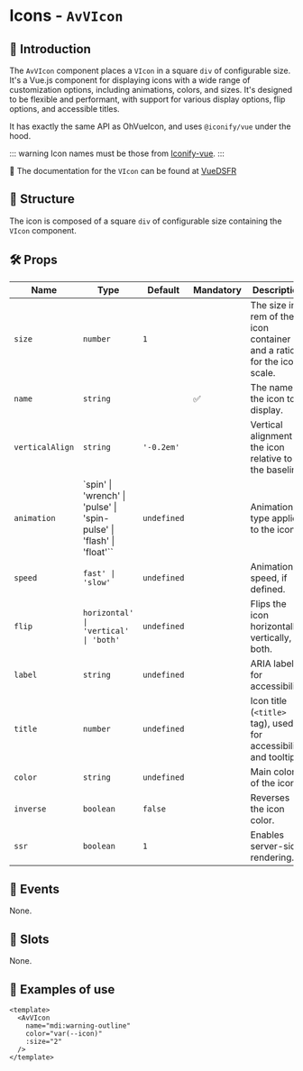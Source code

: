 # Icons - `AvVIcon`

## 🌟 Introduction

The `AvVIcon` component places a `VIcon` in a square `div` of configurable size. It's a Vue.js component for displaying icons with a wide range of customization options, including animations, colors, and sizes. It's designed to be flexible and performant, with support for various display options, flip options, and accessible titles.

It has exactly the same API as OhVueIcon, and uses `@iconify/vue` under the hood.

::: warning
Icon names must be those from [Iconify-vue](https://icon-sets.iconify.design/).
:::

🏅 The documentation for the `VIcon` can be found at [VueDSFR](https://vue-ds.fr/composants/VIcon)

## 📐 Structure

The icon is composed of a square `div` of configurable size containing the `VIcon` component.

## 🛠️ Props

| Name | Type | Default | Mandatory | Description |
| --- | --- | --- | --- | --- |
| `size` | `number` | `1` | | The size in rem of the icon container and a ratio for the icon scale. |
| `name` | `string` | | ✅ | The name of the icon to display. |
| `verticalAlign` | `string` | `'-0.2em'` | | Vertical alignment of the icon relative to the baseline. |
| `animation` | `spin' \| 'wrench' \| 'pulse' \| 'spin-pulse' \| 'flash' \| 'float'`` | `undefined` | | Animation type applied to the icon. |
| `speed` | `fast' \| 'slow'` | `undefined` | | Animation speed, if defined. |
| `flip` | `horizontal' \| 'vertical' \| 'both'` | `undefined` | | Flips the icon horizontally, vertically, or both. |
| `label` | `string` | `undefined` | | ARIA label for accessibility. |
| `title` | `number` | `undefined` | | Icon title (`<title>` tag), used for accessibility and tooltips. |
| `color` | `string` | `undefined` | | Main color of the icon. |
| `inverse` | `boolean` | `false` | | Reverses the icon color. |
| `ssr` | `boolean` | `1` | | Enables server-side rendering. |

## 📡 Events

None.

## 🧩 Slots

None.

## 📝 Examples of use

```vue
<template>
  <AvVIcon
    name="mdi:warning-outline"
    color="var(--icon)"
    :size="2"
  />
</template>
```
